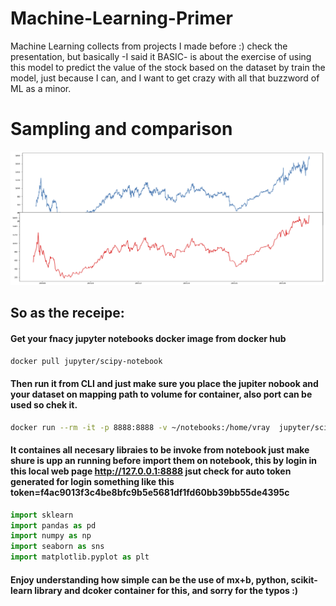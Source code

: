 # Machine-Learning-Primer
Machine Learning collects from projects I made before :)
check the presentation, but basically -I said it BASIC- is about the exercise of using this model to predict the value of the stock based on the dataset by train the model, just because I can, and I want to get crazy with all that buzzword of ML as a minor.

# Sampling and comparison
![screenshot](https://github.com/elnemesisdivina/Machine-Learning-Primer/blob/master/comparison%20stock%20prediction.jpg)

## So as the receipe:

#### Get your fnacy jupyter notebooks docker image from docker hub

```bash
docker pull jupyter/scipy-notebook
```

#### Then run it from CLI and just make sure you place the jupiter nobook and your dataset on mapping path to volume for container, also port can be used so chek it.

```bash
docker run --rm -it -p 8888:8888 -v ~/notebooks:/home/vray  jupyter/scipy-notebook
```

#### It containes all necesary libraies to be invoke from notebook just make shure is upp an running before import them on notebook, this by login in this local web page http://127.0.0.1:8888 jsut check for auto token generated for login something like this token=f4ac9013f3c4be8bfc9b5e5681df1fd60bb39bb55de4395c


```python
import sklearn
import pandas as pd
import numpy as np
import seaborn as sns
import matplotlib.pyplot as plt
```

#### Enjoy understanding how simple can be the use of mx+b, python, scikit-learn library and dcoker container for this, and sorry for the typos :)

